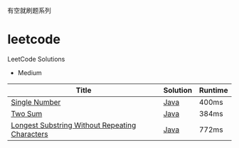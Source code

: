 有空就刷题系列
# leetcode

LeetCode Solutions


- Medium

| Title | Solution | Runtime 
| --- | --- | --- 
| [Single Number](https://oj.leetcode.com/problems/single-number) | [Java](https://github.com/cleverUtd/leetcode/blob/master/src/main/java/singleNumber/SingleNumber.java) | 400ms 
| [Two Sum](https://oj.leetcode.com/problems/two-sum) | [Java](https://github.com/cleverUtd/leetcode/blob/master/src/main/java/twoSum/TwoSum.java) | 384ms 
| [Longest Substring Without Repeating Characters](https://oj.leetcode.com/problems/longest-substring-without-repeating-characters) | [Java](https://github.com/cleverUtd/leetcode/blob/master/src/main/java/longestSubstringWithoutRepeatingCharacters/LongestSubstringWithoutRepeatingCharacters.java) | 772ms 

